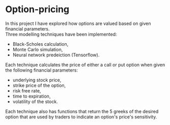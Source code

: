 # Option-pricing

In this project I have explored how options are valued based on given financial parameters. <br/>
Three modelling techniques have been implemented: <br/>
- Black-Scholes calculation,
- Monte Carlo simulation,
- Neural network predeiction (Tensorflow). <br/>

Each technique calculates the price of either a call or put option when given the following financial parameters: <br/>
- underlying stock price,
- strike price of the option,
- risk free rate,
- time to expiration,
- volatility of the stock. <br/>

Each technique also has functions that return the 5 greeks of the desired option that are used by traders to indicate an option's price's sensitivity.
